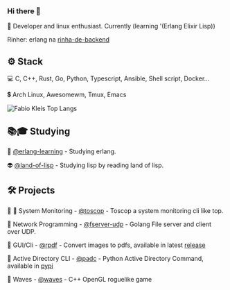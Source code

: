 ### Hi there 👋

 🙋 Developer and linux enthusiast. Currently (learning '(Erlang Elixir Lisp))

 Rinher: erlang na [rinha-de-backend](https://github.com/Fabiokleis/rinha-de-backend-2024)

<h2>⚙️ Stack</h2>

 💻 C, C++, Rust, Go, Python, Typescript, Ansible, Shell script, Docker...
 
 💲 Arch Linux, Awesomewm, Tmux, Emacs
 
 
![Fabio Kleis Top Langs](https://github-readme-stats.vercel.app/api/top-langs/?username=fabiokleis&layout=compact&theme=transparent&hide=html,css)
 
 <!-- [![@fabiokleis's Holopin board](https://holopin.me/fabiokleis)](https://holopin.io/@fabiokleis) -->
 
 <h2>📚🎓 Studying</h2>

 🐙 [@erlang-learning](https://github.com/Fabiokleis/erlanglearning) - Studying erlang.
 
 👽 [@land-of-lisp](https://github.com/Fabiokleis/land-of-lisp) - Studying lisp by reading land of lisp.
 
 <!-- 🖧🦀 chatr - [@chatr](https://github.com/Fabiokleis/chatr) Exploring net crate by creating a chat app -->
 <!-- ☁️ Terraform - [@terraform_pratices](https://github.com/Fabiokleis/terraform_pratices)  -->
 <!-- 🌱 Data Structures 1 - [@estrutura_de_dados1](https://github.com/Fabiokleis/estrutura_de_dados1) -->
 
 <!-- 🌲 Data Structures 2 - [@estruturas_de_dados2](https://github.com/Fabiokleis/estruturas_de_dados2) -->
 
 
<h2>🛠️ Projects</h2>

 <!-- 🐧 Fabiokleis - [@fabiokleis](https://fabiokleis.herokuapp.com) - my old portfolio. -->

 👾 🧵 System Monitoring - [@toscop](https://github.com/Fabiokleis/toscop) - Toscop a system monitoring cli like top.

 🧦 Network Programming - [@fserver-udp](https://github.com/Fabiokleis/fserver-udp) - Golang File server and client over UDP.
 
 🦀 GUI/Cli - [@rpdf](https://github.com/Fabiokleis/rpdf) - Convert images to pdfs, available in latest [release](https://github.com/Fabiokleis/rpdf/releases)
 
 🐍 Active Directory CLI - [@padc](https://github.com/fabiokleis/padc) - Python Active Directory Command, available in [pypi](https://pypi.org/project/padc/)
 
 🧙 Waves - [@waves](https://github.com/Fabiokleis/waves) - C++ OpenGL roguelike game 
